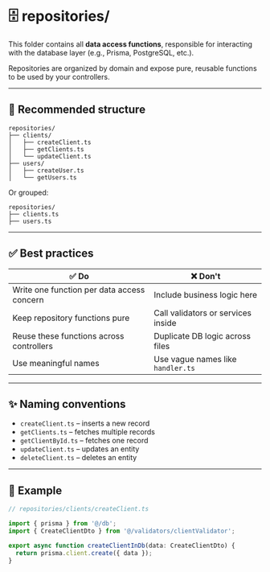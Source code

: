 # 🗄️ repositories/

This folder contains all **data access functions**, responsible for interacting with the database layer (e.g., Prisma, PostgreSQL, etc.).

Repositories are organized by domain and expose pure, reusable functions to be used by your controllers.

---

## 📁 Recommended structure

```
repositories/
├── clients/
│   ├── createClient.ts
│   ├── getClients.ts
│   └── updateClient.ts
├── users/
│   ├── createUser.ts
│   └── getUsers.ts
```

Or grouped:

```
repositories/
├── clients.ts
├── users.ts
```

---

## ✅ Best practices

| ✅ Do                                        | ❌ Don't                                 |
|---------------------------------------------|------------------------------------------|
| Write one function per data access concern  | Include business logic here              |
| Keep repository functions pure              | Call validators or services inside       |
| Reuse these functions across controllers    | Duplicate DB logic across files          |
| Use meaningful names                        | Use vague names like `handler.ts`        |

---

## ✨ Naming conventions

- `createClient.ts` – inserts a new record
- `getClients.ts` – fetches multiple records
- `getClientById.ts` – fetches one record
- `updateClient.ts` – updates an entity
- `deleteClient.ts` – deletes an entity

---

## 🧠 Example

```ts
// repositories/clients/createClient.ts

import { prisma } from '@/db';
import { CreateClientDto } from '@/validators/clientValidator';

export async function createClientInDb(data: CreateClientDto) {
  return prisma.client.create({ data });
}
```